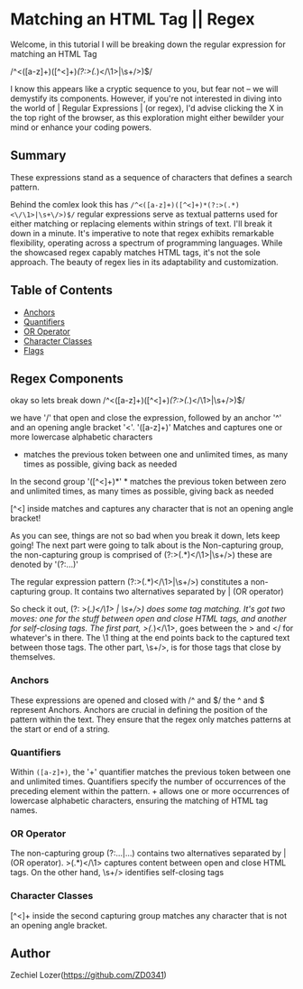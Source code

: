 # Matching an HTML Tag || Regex

Welcome, in this tutorial I will be breaking down the regular expression for matching an HTML Tag


/^<([a-z]+)([^<]+)*(?:>(.*)<\/\1>|\s+\/>)$/

I know this appears like a cryptic sequence to you, but fear not – we will demystify its components. However, if you're not interested in diving into the world of | Regular Expressions | (or regex), I'd advise clicking the X in the top right of the browser, as this exploration might either bewilder your mind or enhance your coding powers.

## Summary
These expressions stand as a sequence of characters that defines a search pattern.

Behind the comlex look this has `/^<([a-z]+)([^<]+)*(?:>(.*)<\/\1>|\s+\/>)$/` regular expressions serve as textual patterns used for either matching or replacing elements within strings of text. I'll break it down in a minute.
It's imperative to note that regex exhibits remarkable flexibility, operating across a spectrum of programming languages. While the showcased regex capably matches HTML tags, it's not the sole approach. The beauty of regex lies in its adaptability and customization.

## Table of Contents

- [Anchors](#anchors)
- [Quantifiers](#quantifiers)
- [OR Operator](#or-operator)
- [Character Classes](#character-classes)
- [Flags](#flags)


## Regex Components
okay so lets break down /^<([a-z]+)([^<]+)*(?:>(.*)<\/\1>|\s+\/>)$/

we have '/' that open and close the expression, followed by an anchor '^' and an opening angle bracket '<'.
'([a-z]+)' Matches and captures one or more lowercase alphabetic characters

+ matches the previous token between one and unlimited times, as many times as possible, giving back as needed

In the second group '([^<]+)*'  * matches the previous token between zero and unlimited times, as many times as possible, giving back as needed

[^<] inside matches and captures any character that is not an opening angle bracket!

As you can see, things are not so bad when you break it down, lets keep going!
The next part were going to talk about is the Non-capturing group, the non-capturing group is comprised of 
(?:>(.*)<\/\1>|\s+\/>)  these are denoted by '(?:...)'

The regular expression pattern (?:>(.*)<\/\1>|\s+\/>) constitutes a non-capturing group. It contains two alternatives separated by | (OR operator)

So check it out, (?: >(.*)<\/\1> | \s+\/>)
does some tag matching. It's got two moves: one for the stuff between open and close HTML tags, and another for self-closing tags. The first part, >(.*)<\/\1>, goes between the > and </ for whatever's in there. The \1 thing at the end points back to the captured text between those tags. The other part, \s+\/>, is for those tags that close by themselves.

### Anchors
These expressions are opened and closed with /^ and $/
the ^ and $ represent Anchors. Anchors are crucial in defining the position of the pattern within the text. They ensure that the regex only matches patterns at the start or end of a string.

### Quantifiers

Within `([a-z]+)`, the '+' quantifier matches the previous token between one and unlimited times. Quantifiers specify the number of occurrences of the preceding element within the pattern.  + allows one or more occurrences of lowercase alphabetic characters, ensuring the matching of HTML tag names.
### OR Operator

The non-capturing group (?:...|...) contains two alternatives separated by | (OR operator). >(.*)<\/\1> captures content between open and close HTML tags. On the other hand, \s+\/> identifies self-closing tags

### Character Classes

[^<]+ inside the second capturing group matches any character that is not an opening angle bracket.

## Author
Zechiel Lozer(https://github.com/ZD0341)
